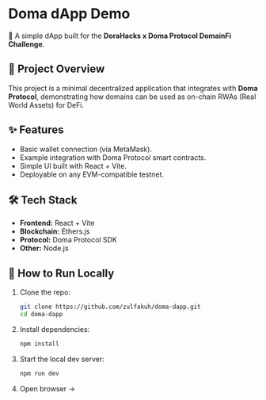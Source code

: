 # Doma dApp Demo

🚀 A simple dApp built for the **DoraHacks x Doma Protocol DomainFi Challenge**.

## 📌 Project Overview
This project is a minimal decentralized application that integrates with **Doma Protocol**, demonstrating how domains can be used as on-chain RWAs (Real World Assets) for DeFi.

## ✨ Features
- Basic wallet connection (via MetaMask).
- Example integration with Doma Protocol smart contracts.
- Simple UI built with React + Vite.
- Deployable on any EVM-compatible testnet.

## 🛠️ Tech Stack
- **Frontend:** React + Vite
- **Blockchain:** Ethers.js
- **Protocol:** Doma Protocol SDK
- **Other:** Node.js

## 🚀 How to Run Locally
1. Clone the repo:
   ```bash
   git clone https://github.com/zulfakuh/doma-dapp.git
   cd doma-dapp
2. Install dependencies:
   ```bash
   npm install
4. Start the local dev server:
   ```bash
   npm run dev
6. Open browser →
   ```bash http://localhost:3001/

